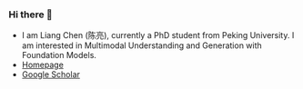 ### Hi there 👋

- I am Liang Chen (陈亮), currently a PhD student from Peking University. I am interested in Multimodal Understanding and Generation with Foundation Models.
- [Homepage](https://chenllliang.github.io/about/?version=23422)
- [Google Scholar](https://scholar.google.com/citations?user=lMKPaTYAAAAJ&hl=en)


